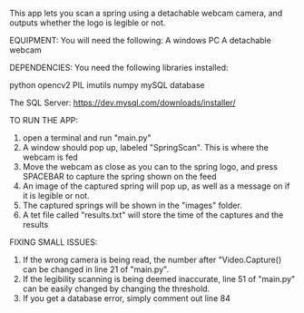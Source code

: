 This app lets you scan a spring using a detachable webcam camera, and outputs whether the logo is legible or not.

EQUIPMENT:
You will need the following:
A windows PC
A detachable webcam

DEPENDENCIES:
You need the following libraries installed:

python
opencv2
PIL
imutils
numpy
mySQL database

The SQL Server:
https://dev.mysql.com/downloads/installer/

TO RUN THE APP:

1. open a terminal and run "main.py"
2. A window should pop up, labeled "SpringScan". This is where the webcam is fed
3. Move the webcam as close as you can to the spring logo, and press SPACEBAR to capture the spring shown on the feed
4. An image of the captured spring will pop up, as well as a message on if it is legible or not.
5. The captured springs will be shown in the "images" folder.
6. A tet file called "results.txt" will store the time of the captures and the results

FIXING SMALL ISSUES:
1. If the wrong camera is being read, the number after "Video.Capture() can be changed in line 21 of "main.py".
2. If the legibility scanning is being deemed inaccurate, line 51 of "main.py" can be easily changed by changing the threshold. 
3. If you get a database error, simply comment out line 84
